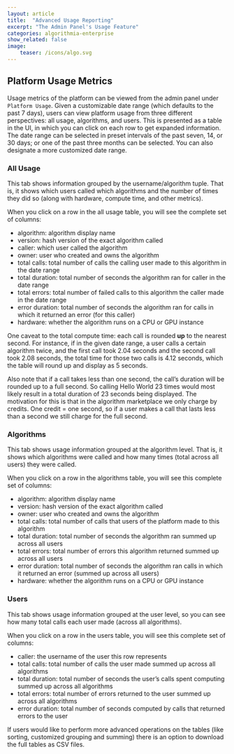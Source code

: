 ```yaml
---
layout: article
title:  "Advanced Usage Reporting"
excerpt: "The Admin Panel's Usage Feature"
categories: algorithmia-enterprise
show_related: false
image:
    teaser: /icons/algo.svg
---
```



## Platform Usage Metrics

Usage metrics of the platform can be viewed from the admin panel under `Platform Usage`. Given a customizable date range (which defaults to the past 7 days), users can view platform usage from three different perspectives: all usage, algorithms, and users. This is presented as a table in the UI, in which you can click on each row to get expanded information. The date range can be selected in preset intervals of the past seven, 14, or 30 days; or one of the past three months can be selected. You can also designate a more customized date range.


### All Usage

This tab shows information grouped by the username/algorithm tuple. That is, it shows which users called which algorithms and the number of times they did so (along with hardware, compute time, and other metrics).

When you click on a row in the all usage table, you will see the complete set of columns:
- algorithm: algorithm display name
- version: hash version of the exact algorithm called
- caller: which user called the algorithm
- owner: user who created and owns the algorithm
- total calls: total number of calls the calling user made to this algorithm in the date range
- total duration: total number of seconds the algorithm ran for caller in the date range
- total errors: total number of failed calls to this algorithm the caller made in the date range
- error duration: total number of seconds the algorithm ran for calls in which it returned an error (for this caller)
- hardware: whether the algorithm runs on a CPU or GPU instance

One caveat to the total compute time: each call is rounded **up** to the nearest second. For instance, if in the given date range, a user calls a certain algorithm twice, and the first call took 2.04 seconds and the second call took 2.08 seconds, the total time for those two calls is 4.12 seconds, which the table will round up and display as 5 seconds. 

Also note that if a call takes less than one second, the call’s duration will be rounded up to a full second. So calling Hello World 23 times would most likely result in a total duration of 23 seconds being displayed. The motivation for this is that in the algorithm marketplace we only charge by credits. One credit = one second, so if a user makes a call that lasts less than a second we still charge for the full second.



### Algorithms

This tab shows usage information grouped at the algorithm level. That is, it shows which algorithms were called and how many times (total across all users) they were called.

When you click on a row in the algorithms table, you will see this complete set of columns:
- algorithm: algorithm display name
- version: hash version of the exact algorithm called
- owner: user who created and owns the algorithm
- total calls: total number of calls that users of the platform made to this algorithm
- total duration: total number of seconds the algorithm ran summed up across all users
- total errors: total number of errors this algorithm returned summed up across all users
- error duration: total number of seconds the algorithm ran calls in which it returned an error (summed up across all users)
- hardware: whether the algorithm runs on a CPU or GPU instance




### Users

This tab shows usage information grouped at the user level, so you can see how many total calls each user made (across all algorithms).

When you click on a row in the users table, you will see this complete set of columns:
- caller: the username of the user this row represents
- total calls: total number of calls the user made summed up across all algorithms
- total duration: total number of seconds the user’s calls spent computing summed up across all algorithms
- total errors: total number of errors returned to the user summed up across all algorithms
- error duration: total number of seconds computed by calls that returned errors to the user


If users would like to perform more advanced operations on the tables (like sorting, customized grouping and summing) there is an option to download the full tables as CSV files.


